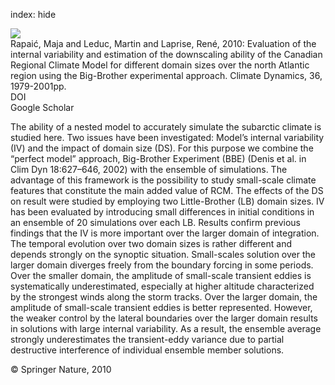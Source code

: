 index: hide

<div class="Citation">
    <div class="Citation-thumb CitationThumb-linked"  data-href="https://doi.org/10.1007/s00382-010-0845-8">
      <img src="https://static.claimspace.cloud/climate-study-static/refs/thumbs/9/Rapai_et_al_2010-thumb.png" />
    </div>

  <div class="Citation-body">
    <div class="Citation-text">Rapaić, Maja and Leduc, Martin and Laprise, René, 2010: Evaluation of the internal variability and estimation of the downscaling ability of the Canadian Regional Climate Model for different domain sizes over the north Atlantic region using the Big-Brother experimental approach. <span class="Article-journal">Climate Dynamics, </span><span class="Article-volume">36, </span>1979-2001pp.</div>
    <div class="Citation-links">
      <div class="CitationLink" data-href="https://doi.org/10.1007/s00382-010-0845-8">
        <div class="CitationLink-icon CitationLink-Doi"></div>
        <div class="CitationLink-text">DOI</div>
      </div>
      <div class="CitationLink" data-href="https://scholar.google.com/scholar?q=10.1007/s00382-010-0845-8">
        <div class="CitationLink-icon CitationLink-Scholar"></div>
        <div class="CitationLink-text">Google Scholar</div>
      </div>
    </div>
  </div>
</div>

The ability of a nested model to accurately simulate the subarctic climate is studied here. Two issues have been investigated: Model’s internal variability (IV) and the impact of domain size (DS). For this purpose we combine the “perfect model” approach, Big-Brother Experiment (BBE) (Denis et al. in Clim Dyn 18:627–646, 2002) with the ensemble of simulations. The advantage of this framework is the possibility to study small-scale climate features that constitute the main added value of RCM. The effects of the DS on result were studied by employing two Little-Brother (LB) domain sizes. IV has been evaluated by introducing small differences in initial conditions in an ensemble of 20 simulations over each LB. Results confirm previous findings that the IV is more important over the larger domain of integration. The temporal evolution over two domain sizes is rather different and depends strongly on the synoptic situation. Small-scales solution over the larger domain diverges freely from the boundary forcing in some periods. Over the smaller domain, the amplitude of small-scale transient eddies is systematically underestimated, especially at higher altitude characterized by the strongest winds along the storm tracks. Over the larger domain, the amplitude of small-scale transient eddies is better represented. However, the weaker control by the lateral boundaries over the larger domain results in solutions with large internal variability. As a result, the ensemble average strongly underestimates the transient-eddy variance due to partial destructive interference of individual ensemble member solutions.

<div class="Citation-copy">
&copy; Springer Nature, 2010
</div>